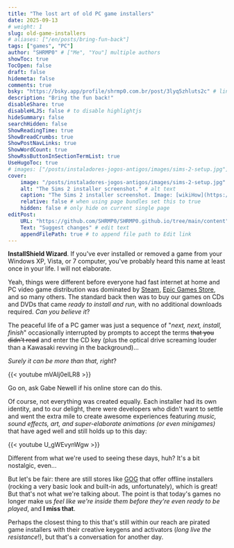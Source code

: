 ```yaml
---
title: "The lost art of old PC game installers"
date: 2025-09-13
# weight: 1
slug: old-game-installers
# aliases: ["/en/posts/bring-fun-back"]
tags: ["games", "PC"]
author: "SHRMP0" # ["Me", "You"] multiple authors
showToc: true
TocOpen: false
draft: false
hidemeta: false
comments: true
bsky: "https://bsky.app/profile/shrmp0.com.br/post/3lyq5zhluts2c" # link to your bsky post
description: "Bring the fun back!"
disableShare: true
disableHLJS: false # to disable highlightjs
hideSummary: false
searchHidden: false
ShowReadingTime: true
ShowBreadCrumbs: true
ShowPostNavLinks: true
ShowWordCount: true
ShowRssButtonInSectionTermList: true
UseHugoToc: true
# images: ["/posts/instaladores-jogos-antigos/images/sims-2-setup.jpg"] # link or path of image for opengraph, twitter-cards
cover:
    image: "/posts/instaladores-jogos-antigos/images/sims-2-setup.jpg" # image path/url
    alt: "The Sims 2 installer screenshot." # alt text
    caption: "The Sims 2 installer screenshot. Image: [wikiHow](https://fr.wikihow.com/installer-les-Sims-2)" # display caption under cover
    relative: false # when using page bundles set this to true
    hidden: false # only hide on current single page
editPost:
    URL: "https://github.com/SHRMP0/SHRMP0.github.io/tree/main/content"
    Text: "Suggest changes" # edit text
    appendFilePath: true # to append file path to Edit link
---
```


**InstallShield Wizard**. If you've ever installed or removed a game from your Windows XP, Vista, or 7 computer, you've probably heard this name at least once in your life. I will not elaborate.

Yeah, things were different before everyone had fast internet at home and PC video game distribution was dominated by [Steam](https://store.steampowered.com/), [Epic Games Store](https://store.epicgames.com/), and so many others. The standard back then was to buy our games on CDs and DVDs that came *ready to install and run*, with no additional downloads required. *Can you believe it*?

The peaceful life of a PC gamer was just a sequence of "*next, next, install, finish*" occasionally interrupted by prompts to accept the terms ~~that you didn't read~~ and enter the CD key (plus the optical drive screaming louder than a Kawasaki revving in the background)...

*Surely it can be more than that, right*?

{{< youtube mVAIj0elLR8 >}}

Go on, ask Gabe Newell if his online store can do this.

Of course, not everything was created equally. Each installer had its own identity, and to our delight, there were developers who didn't want to settle and went the extra mile to create awesome experiences featuring *music, sound effects, art, and super-elaborate animations (or even minigames)* that have aged well and still holds up to this day:

{{< youtube U_gWEvynWgw >}}

Different from what we're used to seeing these days, huh? It's a bit nostalgic, even...

But let's be fair: there are still stores like [GOG](https://www.gog.com/) that offer offline installers (rocking a very basic look and built-in ads, unfortunately), which is great! But that's not what we're talking about. The point is that today's games no longer make us *feel like we're inside them before they're even ready to be played*, and **I miss that**.

Perhaps the closest thing to this that's still within our reach are pirated game installers with their creative keygens and activators (*long live the resistance*!), but that's a conversation for another day.
